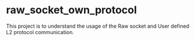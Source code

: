 # raw_socket_own_protocol
This project is to understand the usage of the Raw socket and User defined L2 protocol communication.
